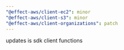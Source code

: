 ```yaml
---
"@effect-aws/client-ec2": minor
"@effect-aws/client-s3": minor
"@effect-aws/client-organizations": patch
---
```


updates is sdk client functions
